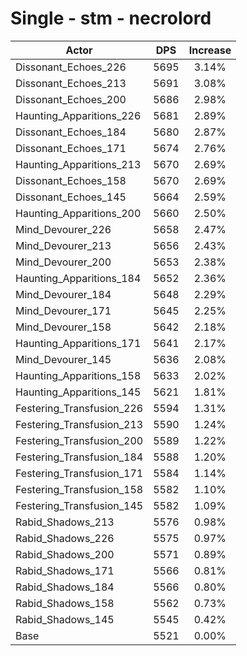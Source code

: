 # Single - stm - necrolord
| Actor | DPS | Increase |
|---|:---:|:---:|
|Dissonant_Echoes_226|5695|3.14%|
|Dissonant_Echoes_213|5691|3.08%|
|Dissonant_Echoes_200|5686|2.98%|
|Haunting_Apparitions_226|5681|2.89%|
|Dissonant_Echoes_184|5680|2.87%|
|Dissonant_Echoes_171|5674|2.76%|
|Haunting_Apparitions_213|5670|2.69%|
|Dissonant_Echoes_158|5670|2.69%|
|Dissonant_Echoes_145|5664|2.59%|
|Haunting_Apparitions_200|5660|2.50%|
|Mind_Devourer_226|5658|2.47%|
|Mind_Devourer_213|5656|2.43%|
|Mind_Devourer_200|5653|2.38%|
|Haunting_Apparitions_184|5652|2.36%|
|Mind_Devourer_184|5648|2.29%|
|Mind_Devourer_171|5645|2.25%|
|Mind_Devourer_158|5642|2.18%|
|Haunting_Apparitions_171|5641|2.17%|
|Mind_Devourer_145|5636|2.08%|
|Haunting_Apparitions_158|5633|2.02%|
|Haunting_Apparitions_145|5621|1.81%|
|Festering_Transfusion_226|5594|1.31%|
|Festering_Transfusion_213|5590|1.24%|
|Festering_Transfusion_200|5589|1.22%|
|Festering_Transfusion_184|5588|1.20%|
|Festering_Transfusion_171|5584|1.14%|
|Festering_Transfusion_158|5582|1.10%|
|Festering_Transfusion_145|5582|1.09%|
|Rabid_Shadows_213|5576|0.98%|
|Rabid_Shadows_226|5575|0.97%|
|Rabid_Shadows_200|5571|0.89%|
|Rabid_Shadows_171|5566|0.81%|
|Rabid_Shadows_184|5566|0.80%|
|Rabid_Shadows_158|5562|0.73%|
|Rabid_Shadows_145|5545|0.42%|
|Base|5521|0.00%|
